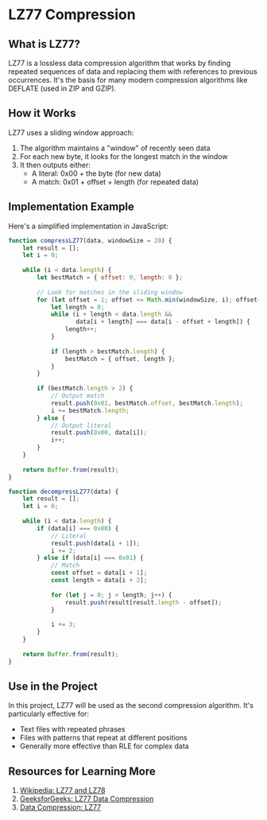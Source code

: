 # LZ77 Compression

## What is LZ77?

LZ77 is a lossless data compression algorithm that works by finding repeated sequences of data and replacing them with references to previous occurrences. It's the basis for many modern compression algorithms like DEFLATE (used in ZIP and GZIP).

## How it Works

LZ77 uses a sliding window approach:

1. The algorithm maintains a "window" of recently seen data
2. For each new byte, it looks for the longest match in the window
3. It then outputs either:
   - A literal: 0x00 + the byte (for new data)
   - A match: 0x01 + offset + length (for repeated data)

## Implementation Example

Here's a simplified implementation in JavaScript:

```javascript
function compressLZ77(data, windowSize = 20) {
    let result = [];
    let i = 0;
    
    while (i < data.length) {
        let bestMatch = { offset: 0, length: 0 };
        
        // Look for matches in the sliding window
        for (let offset = 1; offset <= Math.min(windowSize, i); offset++) {
            let length = 0;
            while (i + length < data.length && 
                   data[i + length] === data[i - offset + length]) {
                length++;
            }
            
            if (length > bestMatch.length) {
                bestMatch = { offset, length };
            }
        }
        
        if (bestMatch.length > 2) {
            // Output match
            result.push(0x01, bestMatch.offset, bestMatch.length);
            i += bestMatch.length;
        } else {
            // Output literal
            result.push(0x00, data[i]);
            i++;
        }
    }
    
    return Buffer.from(result);
}

function decompressLZ77(data) {
    let result = [];
    let i = 0;
    
    while (i < data.length) {
        if (data[i] === 0x00) {
            // Literal
            result.push(data[i + 1]);
            i += 2;
        } else if (data[i] === 0x01) {
            // Match
            const offset = data[i + 1];
            const length = data[i + 2];
            
            for (let j = 0; j < length; j++) {
                result.push(result[result.length - offset]);
            }
            
            i += 3;
        }
    }
    
    return Buffer.from(result);
}
```

## Use in the Project

In this project, LZ77 will be used as the second compression algorithm. It's particularly effective for:

- Text files with repeated phrases
- Files with patterns that repeat at different positions
- Generally more effective than RLE for complex data

## Resources for Learning More

1. [Wikipedia: LZ77 and LZ78](https://en.wikipedia.org/wiki/LZ77_and_LZ78)
2. [GeeksforGeeks: LZ77 Data Compression](https://www.geeksforgeeks.org/lz77-data-compression/)
3. [Data Compression: LZ77](https://www.cs.duke.edu/csed/curious/compression/lz77.html)
